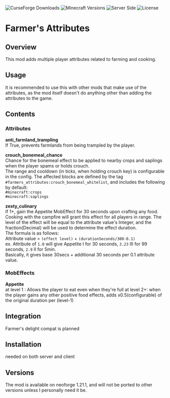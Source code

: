 <img src="https://img.shields.io/curseforge/dt/1355713?style=flat&logo=CurseForge&logoColor=%23F16436&label=CurseForge&color=%23F16436&link=https%3A%2F%2Fwww.curseforge.com%2Fminecraft%2Fmc-mods%2Ffarmers-attributes" alt="CurseForge Downloads">  <img src="https://img.shields.io/badge/MC-1.21.1-green?style=flat&logo=minecraft&logoColor=white" alt="Minecraft Versions">  <img src="https://img.shields.io/badge/Side-Server%26Client-orange?style=flat" alt="Server Side">  <img src="https://img.shields.io/github/license/medi-torimorta/farmers-attributes?style=flat&color=purple" alt="License">
# Farmer's Attributes

## Overview
This mod adds multiple player attributes related to farming and cooking.

## Usage
It is recommended to use this with other mods that make use of the attributes, as the mod itself doesn't do anything other than adding the attributes to the game.

## Contents
### Attributes

**anti_farmland_trampling**  
If True, prevents farmlands from being trampled by the player.  

**crouch_bonemeal_chance**  
Chance for the bonemeal effect to be applied to nearby crops and saplings when the player spams or holds crouch.  
The range and cooldown (in ticks, when holding crouch key) is configurable in the config.
The affected blocks are defined by the tag `#farmers_attributes:crouch_bonemeal_whitelist`, and includes the following by default:  
`#minecraft:crops`  
`#minecraft:saplings`

**zesty_culinary**  
If 1+, gain the Appetite MobEffect for 30 seconds upon crafting any food.  
Cooking with the campfire will grant this effect for all players in range.
The level of the effect will be equal to the attribute value's Integer, and the fraction(Decimal) will be used to determine the effect duration.  
The formula is as follows:  
Attribute value = `(effect level)` + `(durationSeconds/300-0.1)`  
ex. Attribute of `1.0` will give Appetite I for 30 seconds, `3.23` III for 99 seconds, `2.9` II for 5min.  
Basically, it gives base 30secs + additional 30 seconds per 0.1 attribute value. 

### MobEffects  
**Appetite**  
at level 1 : Allows the player to eat even when they're full 
at level 2+: when the player gains any other positive food effects, adds x0.5(configurable) of the original duration per (level-1)   

## Integration
Farmer's delight compat is planned

## Installation
needed on both server and client

## Versions
The mod is available on neoforge 1.21.1, and will not be ported to other versions unless I personally need it be.
